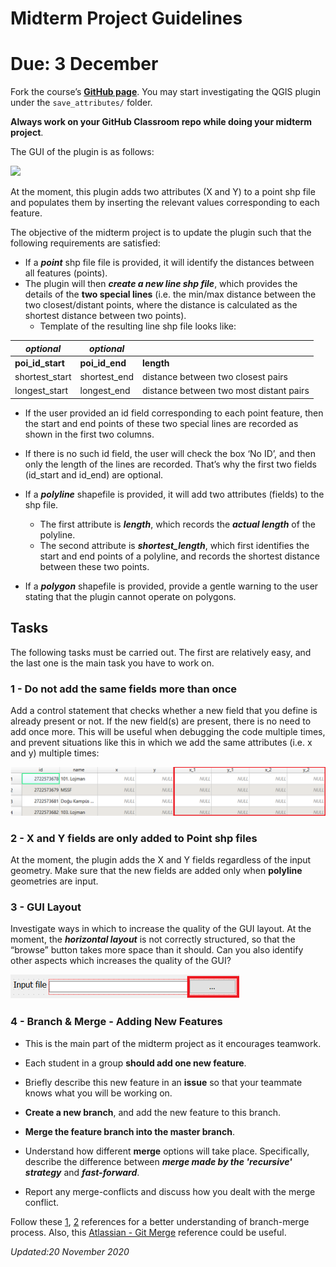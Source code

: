# Midterm Project Guidelines
# Due: 3 December


Fork the course’s [**GitHub page**](https://github.com/banbar/GMT-456-GIS-Programming). You may start investigating the QGIS plugin under the `save_attributes/` folder.

**Always work on your GitHub Classroom repo while doing your midterm project**.

The GUI of the plugin is as follows:

![](/midterm-projects/2020-21/img/gui_save_attributes.png)

At the moment, this plugin adds two attributes (X and Y) to a point shp file and populates them by inserting the relevant values corresponding to each feature.

The objective of the midterm project is to update the plugin such that the following requirements are satisfied:

* If a ***point*** shp file file is provided, it will identify the distances between all features (points).
* The plugin will then ***create a new line shp file***, which provides the details of the **two special lines** (i.e. the min/max distance between the two closest/distant points, where the distance is calculated as the shortest distance between two points).  
   * Template of the resulting line shp file looks like:

| ***optional***            | ***optional***                  |                                                |
|---------------------|-------------------|------------------------------------------------|
| **poi\_id\_start**      | **poi\_id\_end**       | **length**                                         |
|     shortest\_start |     shortest\_end |     distance between two closest pairs         |
|     longest\_start  |     longest\_end  |     distance between two most distant pairs    |


   * If the user provided an id field corresponding to each point feature, then the start and end points of these two special lines are recorded as shown in the first two columns.
   * If there is no such id field, the user will check the box ‘No ID’, and then only the length of the lines are recorded. That’s why the first two fields (id_start and id_end) are optional.

* If a ***polyline*** shapefile is provided, it will add two attributes (fields) to the shp file.
   * The first attribute is ***length***, which records the ***actual length*** of the polyline.
   * The second attribute is ***shortest_length***, which first identifies the start and end points of a polyline, and records the shortest distance between these two points.
* If a ***polygon*** shapefile is provided, provide a gentle warning to the user stating that the plugin cannot operate on polygons.

## Tasks

The following tasks must be carried out. The first are relatively easy, and the last one is the main task you have to work on.

### 1 - Do not add the same fields more than once
Add a control statement that checks whether a new field that you define is already present or not. If the new field(s) are present, there is no need to add once more. This will be useful when debugging the code multiple times, and prevent situations like this in which we add the same attributes (i.e. x and y) multiple times:

![](img/contol_add_new_attributes.png)

### 2 - X and Y fields are only added to Point shp files

At the moment, the plugin adds the X and Y fields regardless of the input geometry. Make sure that the new fields are added only when **polyline** geometries are input.

### 3 - GUI Layout

Investigate ways in which to increase the quality of the GUI layout. At the moment, the ***horizontal layout*** is not correctly structured, so that the “browse” button takes more space than it should. Can you also identify other aspects which increases the quality of the GUI?

![](img/issue_push_button_horizontal_layout.png)


### 4 - Branch & Merge - Adding New Features

* This is the main part of the midterm project as it encourages teamwork.

* Each student in a group **should add one new feature**.

* Briefly describe this new feature in an **issue** so that your teammate knows what you will be working on.

* **Create a new branch**, and add the new feature to this branch.

* **Merge the feature branch into the master branch**.

* Understand how different **merge** options will take place. Specifically, describe the difference between ***merge made by the 'recursive' strategy*** and ***fast-forward***.

* Report any merge-conflicts and discuss how you dealt with the merge conflict.


Follow these [1](https://youtu.be/QV0kVNvkMxc), [2](https://youtu.be/XX-Kct0PfFc) references for a better understanding of branch-merge process. Also, this [Atlassian - Git Merge](https://www.atlassian.com/git/tutorials/using-branches/git-merge) reference could be useful.

*Updated:20 November 2020*
